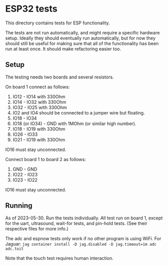 # ESP32 tests

This directory contains tests for ESP functionality.

The tests are not run automatically, and might require a specific hardware setup.
Ideally they should eventually run automatically, but for now they should still
be useful for making sure that all of the functionality has been run at least
once. It should make refactoring easier too.

## Setup

The testing needs two boards and several resistors.

On board 1 connect as follows:
1. IO12 - IO14 with 330Ohm
2. IO14 - IO32 with 330Ohm
3. IO32 - IO25 with 330Ohm
4. IO2 and IO4 should be connected to a jumper wire but floating.
6. IO18 - IO34
7. IO18 (or IO34) - GND with 1MOhm (or similar high number).
5. IO18 - IO19 with 330Ohm
8. IO26 - IO33
9. IO21 - IO19 with 330Ohm

IO16 must stay unconnected.

Connect board 1 to board 2 as follows:
1. GND - GND
2. IO22 - IO23
3. IO23 - IO22

IO16 must stay unconnected.

## Running

As of 2023-05-30.
Run the tests individually. All test run on board 1, except for the
uart, ultrasound, wait-for tests, and pin-hold tests. (See their respective files for more info.)

The adc and espnow tests only work if no other program is using WiFi.
For Jaguar:
`jag container install -D jag.disabled -D jag.timeout=1m adc adc.toit`

Note that the touch test requires human interaction.
